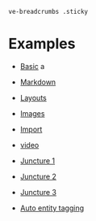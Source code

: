 `ve-breadcrumbs .sticky`

# Examples

- [Basic](basic)
 a
- [Markdown](markdown)
- [Layouts](layouts)
- [Images](images)
- [Import](import)

- [video](video)

- [Juncture 1](juncture1)
- [Juncture 2](juncture2)
- [Juncture 3](juncture3)

- [Auto entity tagging](auto-entity-tagging)
